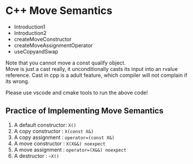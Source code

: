# C++ Move Semantics

- Introduction1
- Introduction2
- createMoveConstructor
- createMoveAssignmentOperator 
- useCopyandSwap

Note that you cannot move a const qualify object.  
Move is just a cast really, it unconditionally casts its input into an rvalue reference.
Cast in cpp is a adult feature, which compiler will not complain if its wrong.

Please use vscode and cmake tools to run the above code!

## Practice of Implementing Move Semantics

1. A default constructor:   `X()`
1. A copy constructor   :   `X(const X&)`
1. A copy assignment    :   `operator=(const X&)`
1. A move constructor   :   `X(X&&) noexpect`
1. A move assignment    :   `operator=(X&&) noexpect`
1. A destructor         :   `~X()`